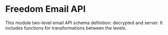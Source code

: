 # Freedom Email API

This module two-level email API schema definition: decrypted and server. It includes functions for transformations between the levels.
